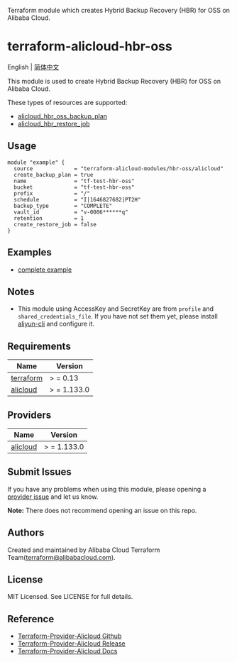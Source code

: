 Terraform module which creates Hybrid Backup Recovery (HBR) for OSS on Alibaba Cloud.

terraform-alicloud-hbr-oss
=====================================================================

English | [简体中文](https://github.com/terraform-alicloud-modules/terraform-alicloud-hbr-oss/blob/main/README-CN.md)

This module is used to create Hybrid Backup Recovery (HBR) for OSS on Alibaba Cloud.

These types of resources are supported:

* [alicloud_hbr_oss_backup_plan](https://registry.terraform.io/providers/aliyun/alicloud/latest/docs/resources/hbr_oss_backup_plan)
* [alicloud_hbr_restore_job](https://registry.terraform.io/providers/aliyun/alicloud/latest/docs/resources/hbr_restore_job)

## Usage

```hcl
module "example" {
  source             = "terraform-alicloud-modules/hbr-oss/alicloud"
  create_backup_plan = true
  name               = "tf-test-hbr-oss"
  bucket             = "tf-test-hbr-oss"
  prefix             = "/"
  schedule           = "I|1646827682|PT2H"
  backup_type        = "COMPLETE"
  vault_id           = "v-0006******q"
  retention          = 1
  create_restore_job = false
}
```

## Examples

* [complete example](https://github.com/terraform-alicloud-modules/terraform-alicloud-hbr-oss/tree/main/examples/complete)

## Notes

* This module using AccessKey and SecretKey are from `profile` and `shared_credentials_file`. If you have not set them
  yet, please install [aliyun-cli](https://github.com/aliyun/aliyun-cli#installation) and configure it.

## Requirements

| Name | Version |
|------|---------|
| <a name="requirement_terraform"></a> [terraform](#requirement\_terraform) | > = 0.13 |
| <a name="requirement_alicloud"></a> [alicloud](#requirement\_alicloud) | > = 1.133.0 |

## Providers

| Name | Version |
|------|---------|
| <a name="provider_alicloud"></a> [alicloud](#provider\_alicloud) | > = 1.133.0 |

## Submit Issues

If you have any problems when using this module, please opening
a [provider issue](https://github.com/aliyun/terraform-provider-alicloud/issues/new) and let us know.

**Note:** There does not recommend opening an issue on this repo.

## Authors

Created and maintained by Alibaba Cloud Terraform Team(terraform@alibabacloud.com).

## License

MIT Licensed. See LICENSE for full details.

## Reference

* [Terraform-Provider-Alicloud Github](https://github.com/aliyun/terraform-provider-alicloud)
* [Terraform-Provider-Alicloud Release](https://releases.hashicorp.com/terraform-provider-alicloud/)
* [Terraform-Provider-Alicloud Docs](https://registry.terraform.io/providers/aliyun/alicloud/latest/docs)